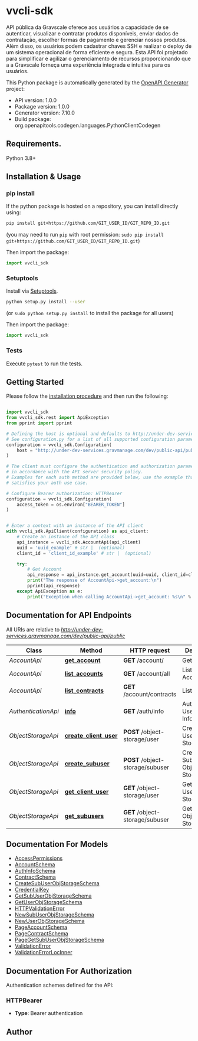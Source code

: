 # vvcli-sdk
API pública da Gravscale oferece aos usuários a capacidade de se autenticar, visualizar e contratar produtos disponíveis, enviar dados de contratação, escolher formas de pagamento e gerenciar nossos produtos. Além disso, os usuários podem cadastrar chaves SSH e realizar o deploy de um sistema operacional de forma eficiente e segura. Esta API foi projetado para simplificar e agilizar o gerenciamento de recursos proporcionando que a a Gravscale forneça uma experiência integrada e intuitiva para os usuários.

This Python package is automatically generated by the [OpenAPI Generator](https://openapi-generator.tech) project:

- API version: 1.0.0
- Package version: 1.0.0
- Generator version: 7.10.0
- Build package: org.openapitools.codegen.languages.PythonClientCodegen

## Requirements.

Python 3.8+

## Installation & Usage
### pip install

If the python package is hosted on a repository, you can install directly using:

```sh
pip install git+https://github.com/GIT_USER_ID/GIT_REPO_ID.git
```
(you may need to run `pip` with root permission: `sudo pip install git+https://github.com/GIT_USER_ID/GIT_REPO_ID.git`)

Then import the package:
```python
import vvcli_sdk
```

### Setuptools

Install via [Setuptools](http://pypi.python.org/pypi/setuptools).

```sh
python setup.py install --user
```
(or `sudo python setup.py install` to install the package for all users)

Then import the package:
```python
import vvcli_sdk
```

### Tests

Execute `pytest` to run the tests.

## Getting Started

Please follow the [installation procedure](#installation--usage) and then run the following:

```python

import vvcli_sdk
from vvcli_sdk.rest import ApiException
from pprint import pprint

# Defining the host is optional and defaults to http://under-dev-services.gravmanage.com/dev/public-api/public
# See configuration.py for a list of all supported configuration parameters.
configuration = vvcli_sdk.Configuration(
    host = "http://under-dev-services.gravmanage.com/dev/public-api/public"
)

# The client must configure the authentication and authorization parameters
# in accordance with the API server security policy.
# Examples for each auth method are provided below, use the example that
# satisfies your auth use case.

# Configure Bearer authorization: HTTPBearer
configuration = vvcli_sdk.Configuration(
    access_token = os.environ["BEARER_TOKEN"]
)


# Enter a context with an instance of the API client
with vvcli_sdk.ApiClient(configuration) as api_client:
    # Create an instance of the API class
    api_instance = vvcli_sdk.AccountApi(api_client)
    uuid = 'uuid_example' # str |  (optional)
    client_id = 'client_id_example' # str |  (optional)

    try:
        # Get Account
        api_response = api_instance.get_account(uuid=uuid, client_id=client_id)
        print("The response of AccountApi->get_account:\n")
        pprint(api_response)
    except ApiException as e:
        print("Exception when calling AccountApi->get_account: %s\n" % e)

```

## Documentation for API Endpoints

All URIs are relative to *http://under-dev-services.gravmanage.com/dev/public-api/public*

Class | Method | HTTP request | Description
------------ | ------------- | ------------- | -------------
*AccountApi* | [**get_account**](docs/AccountApi.md#get_account) | **GET** /account/ | Get Account
*AccountApi* | [**list_accounts**](docs/AccountApi.md#list_accounts) | **GET** /account/all | List All Accounts
*AccountApi* | [**list_contracts**](docs/AccountApi.md#list_contracts) | **GET** /account/contracts | List Contracts
*AuthenticationApi* | [**info**](docs/AuthenticationApi.md#info) | **GET** /auth/info | Authenticated User Information
*ObjectStorageApi* | [**create_client_user**](docs/ObjectStorageApi.md#create_client_user) | **POST** /object-storage/user | Create Client User Object Storage
*ObjectStorageApi* | [**create_subuser**](docs/ObjectStorageApi.md#create_subuser) | **POST** /object-storage/subuser | Create Subuser Object Storage
*ObjectStorageApi* | [**get_client_user**](docs/ObjectStorageApi.md#get_client_user) | **GET** /object-storage/user | Get Client User Object Storage
*ObjectStorageApi* | [**get_subusers**](docs/ObjectStorageApi.md#get_subusers) | **GET** /object-storage/subuser | Get Subusers Object Storage


## Documentation For Models

 - [AccessPermissions](docs/AccessPermissions.md)
 - [AccountSchema](docs/AccountSchema.md)
 - [AuthInfoSchema](docs/AuthInfoSchema.md)
 - [ContractSchema](docs/ContractSchema.md)
 - [CreateSubUserObjStorageSchema](docs/CreateSubUserObjStorageSchema.md)
 - [CredentialKey](docs/CredentialKey.md)
 - [GetSubUserObjStorageSchema](docs/GetSubUserObjStorageSchema.md)
 - [GetUserObjStorageSchema](docs/GetUserObjStorageSchema.md)
 - [HTTPValidationError](docs/HTTPValidationError.md)
 - [NewSubUserObjStorageSchema](docs/NewSubUserObjStorageSchema.md)
 - [NewUserObjStorageSchema](docs/NewUserObjStorageSchema.md)
 - [PageAccountSchema](docs/PageAccountSchema.md)
 - [PageContractSchema](docs/PageContractSchema.md)
 - [PageGetSubUserObjStorageSchema](docs/PageGetSubUserObjStorageSchema.md)
 - [ValidationError](docs/ValidationError.md)
 - [ValidationErrorLocInner](docs/ValidationErrorLocInner.md)


<a id="documentation-for-authorization"></a>
## Documentation For Authorization


Authentication schemes defined for the API:
<a id="HTTPBearer"></a>
### HTTPBearer

- **Type**: Bearer authentication


## Author




